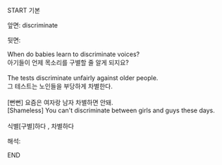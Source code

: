START
기본

앞면:
discriminate


뒷면:
<div><div>When do babies learn to discriminate voices? </div><div><div>아기들이 언제 목소리를 구별할 줄 알게 되지요?</div></div></div><div><br></div><div><div>The tests discriminate unfairly against older people. </div><div><div>그 테스트는 노인들을 부당하게 차별한다.</div></div></div><div><br></div><div><div><div>[뻔뻔] 요즘은 여자랑 남자 차별하면 안돼.</div></div><div><div>[Shameless] You can't discriminate between girls and guys these days.</div></div></div><div><br></div><div>식별[구별]하다 , 차별하다<br></div>


해석:

END